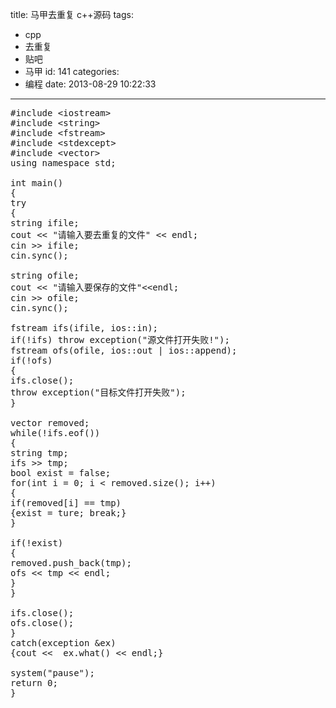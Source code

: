 title: 马甲去重复 c++源码
tags:
  - cpp
  - 去重复
  - 贴吧
  - 马甲
id: 141
categories:
  - 编程
date: 2013-08-29 10:22:33
---

<pre lang="cpp">#include &lt;iostream&gt;
#include &lt;string&gt;
#include &lt;fstream&gt;
#include &lt;stdexcept&gt;
#include &lt;vector&gt;
using namespace std;

int main()
{
try
{
string ifile;
cout &lt;&lt; "请输入要去重复的文件" &lt;&lt; endl;
cin &gt;&gt; ifile;
cin.sync();

string ofile;
cout &lt;&lt; "请输入要保存的文件"&lt;&lt;endl;
cin &gt;&gt; ofile;
cin.sync();

fstream ifs(ifile, ios::in);
if(!ifs) throw exception("源文件打开失败!");
fstream ofs(ofile, ios::out | ios::append);
if(!ofs)
{
ifs.close();
throw exception("目标文件打开失败");
}

vector removed;
while(!ifs.eof())
{
string tmp;
ifs &gt;&gt; tmp;
bool exist = false;
for(int i = 0; i &lt; removed.size(); i++)
{
if(removed[i] == tmp)
{exist = ture; break;}
}

if(!exist)
{
removed.push_back(tmp);
ofs &lt;&lt; tmp &lt;&lt; endl;
}
}

ifs.close();
ofs.close();
}
catch(exception &amp;ex)
{cout &lt;&lt;  ex.what() &lt;&lt; endl;}

system("pause");
return 0;
}</pre>